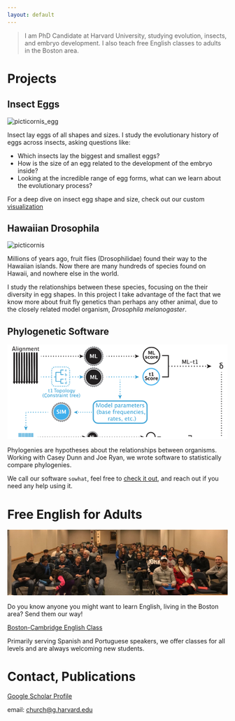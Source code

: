 ```yaml
---
layout: default
---
```


> I am PhD Candidate at Harvard University, 
> studying evolution, insects, and embryo development. 
> I also teach free English classes to adults in the Boston area. 

# Projects

## Insect Eggs

![picticornis_egg](/assets/img/picticornis_egg.png)

Insect lay eggs of all shapes and sizes. I study the evolutionary history of eggs across insects, asking questions like:
*   Which insects lay the biggest and smallest eggs?
*   How is the size of an egg related to the development of the embryo inside?  
*   Looking at the incredible range of egg forms, what can we learn about the evolutionary process?

For a deep dive on insect egg shape and size, check out our custom [visualization](/dataviz/index.html)

## Hawaiian Drosophila

![picticornis](/assets/img/picticornis.png)

Millions of years ago, fruit flies (Drosophilidae) found their way to the Hawaiian islands. Now there are many hundreds of species found on Hawaii, and nowhere else in the world.

I study the relationships between these species, focusing on the their diversity in egg shapes. In this project I take advantage of the fact that we know more about fruit fly genetics than perhaps any other animal, due to the closely related model organism, _Drosophila melanogaster_.

## Phylogenetic Software

![english_class](/assets/img/sowhat.png)


Phylogenies are hypotheses about the relationships between organisms. Working with Casey Dunn and Joe Ryan, we wrote software to statistically compare phylogenies.

We call our software `sowhat`, feel free to [check it out](https://github.com/josephryan/sowhat), and reach out if you need any help using it.

# Free English for Adults

![english_class](/assets/img/english_class.png)

Do you know anyone you might want to learn English, living in the Boston area? Send them our way!

[Boston-Cambridge English Class](https://www.facebook.com/groups/bostoncambridgeenglishclass)

Primarily serving Spanish and Portuguese speakers, we offer classes for all levels and are always welcoming new students. 


# Contact, Publications

[Google Scholar Profile](https://scholar.google.com/citations?user=mdN4whgAAAAJ&hl=en)

email: church@g.harvard.edu


